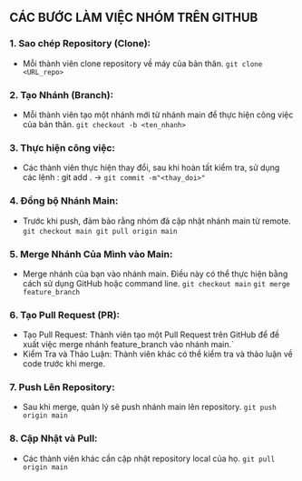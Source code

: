 ## CÁC BƯỚC LÀM VIỆC NHÓM TRÊN GITHUB

### 1. Sao chép Repository (Clone):

* Mỗi thành viên clone repository về máy của bản thân. `git clone <URL_repo>`
### 2. Tạo Nhánh (Branch):

* Mỗi thành viên tạo một nhánh mới từ nhánh main để thực hiện công việc của bản thân. `git checkout -b <ten_nhanh>`
### 3. Thực hiện công việc:

* Các thành viên thực hiện thay đổi, sau khi hoàn tất kiểm tra, sử dụng các lệnh : git add .  -> `git commit -m"<thay_doi>"`
### 4. Đồng bộ Nhánh Main:

* Trước khi push, đảm bảo rằng nhóm đã cập nhật nhánh main từ remote. `git checkout main git pull origin main`
### 5. Merge Nhánh Của Mình vào Main:

* Merge nhánh của bạn vào nhánh main. Điều này có thể thực hiện bằng cách sử dụng GitHub hoặc command line. `git checkout main` `git merge feature_branch`
### 6. Tạo Pull Request (PR):

* Tạo Pull Request: Thành viên tạo một Pull Request trên GitHub để đề xuất việc merge nhánh feature_branch vào nhánh main.`
* Kiểm Tra và Thảo Luận: Thành viên khác có thể kiểm tra và thảo luận về code trước khi merge.
### 7. Push Lên Repository:

* Sau khi merge, quản lý sẽ push nhánh main lên repository. `git push origin main`
### 8. Cập Nhật và Pull:

* Các thành viên khác cần cập nhật repository local của họ. `git pull origin main`
